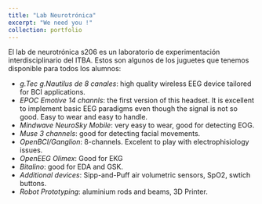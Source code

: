 ```yaml
---
title: "Lab Neurotrónica"
excerpt: "We need you !"
collection: portfolio
---
```


El lab de neurotrónica s206 es un laboratorio de experimentación interdisciplinario del ITBA.  Estos son algunos de los juguetes que tenemos disponible para todos los alumnos:

* *g.Tec g.Nautilus de 8 canales*: high quality wireless EEG device tailored for BCI applications.
* *EPOC Emotive 14 channls*: the first version of this headset.  It is excellent to implement basic EEG paradigms even though the signal is not so good.  Easy to wear and easy to handle.
* *Mindwave NeuroSky Mobile*: very easy to wear, good for detecting EOG.
* *Muse 3 channels*: good for detecting facial movements.
* *OpenBCI/Ganglion*: 8-channels. Excelent to play with electrophisiology issues.
* *OpenEEG Olimex*: Good for EKG
* *Bitalino*: good for EDA and GSK.
* *Additional devices*: Sipp-and-Puff air volumetric sensors, SpO2, swtich buttons.
* *Robot Prototyping*: aluminium rods and beams, 3D Printer.

